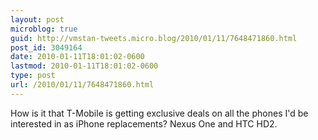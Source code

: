 ```yaml
---
layout: post
microblog: true
guid: http://vmstan-tweets.micro.blog/2010/01/11/7648471860.html
post_id: 3049164
date: 2010-01-11T18:01:02-0600
lastmod: 2010-01-11T18:01:02-0600
type: post
url: /2010/01/11/7648471860.html
---
```

How is it that T-Mobile is getting exclusive deals on all the phones I'd be interested in as iPhone replacements? Nexus One and HTC HD2.
